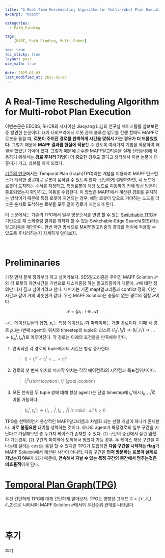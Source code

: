 ```yaml
---
title: "A Real-Time Rescheduling Algorithm for Multi-robot Plan Execution : 실제 로봇의 움직임을 반영한 재계획"
excerpt: "Robot"

categories:
  - Path_Finding

tags:
  - [MAPF, Path Finding, Multi-Robot]

toc: true
toc_sticky: true
layout: post
use_math: true
 
date: 2025-01-03
last_modified_at: 2025-01-03
---
```


# **A Real-Time Rescheduling Algorithm for Multi-robot Plan Execution**

이번논문은 EECBS, RHCR의 저자이신 Jiaoyang Li님의 연구실 페이지를를 살펴보던중 발견한 논문이다. 내가 나비프라에서 로봇 관제 솔루션 업무를 진행 할때도 MAPF로 로봇을 돌릴 때, **로봇이 주어진 경로를 완벽하게 시간을 맞춰서 가는 경우가 더 드물었었다.** 그렇기 때문에 **MAPF 결과를 현실에 적용**할 수 있도록 여러가지 기법을 적용하여 해결을 했었던 기억이 있다. 그렇기 때문에 순수한 MAPF알고리즘을 실제 산업환경에 적용하기 위해서는 **경로 후처리 기법**이 더 중요한 경우도 많다고 생각해서 이번 논문에 더 흥미가 가고, 리뷰를 하게 되었다.

[기존의 연구](https://ojs.aaai.org/index.php/ICAPS/article/view/13796)에서는 Temporal Plan Graph(TPG)라는 개념을 이용하여 MAPF 인스턴스가 계획한 경로대로 로봇이 움직일 수 있도록 한다. 간단하게 설명하자면, 각 노드에 로봇이 도착하는 순서를 지정하고, 특정로봇이 해당 노드로 이동하기 전에 앞선 방문이 종료되었는지 확인하고, 이동을 수행한다. 이 방법은 MAPF에서 계산된 경로를 유지하는 방식이기 때문에 특정 로봇이 지연되는 경우, 해당 로봇이 앞으로 가야하는 노드를 더 늦은 순서로 도착하는 로봇들 모두 같이 경로가 지연되게 된다.

이 논문에서는 기존의 TPG에서 일부 방문순서를 변경 할 수 있는 [Switchable TPG](https://arxiv.org/abs/2010.05254)을 기반으로 재 스케줄링 결과를 최적화 할 수 있는 Switchable-Edge Search(SES)라는 알고리즘을 제안한다. 한번 어떤 방식으로 MAPF알고리즘의 결과를 현실에 적용할 수 있도록 후처리하는지 자세하게 알아보자.

<br>

# **Preliminaries**

가장 먼저 문제 정의부터 하고 넘어가보자. SES알고리즘은 주어진 MAPF Solution $\mathcal{P}$와 각 로봇의 지연시간을 기반으로 재스케줄링 하는 알고리즘이기 때문에, $\mathcal{P}$에 대한 정의만 다시 짚고 넘어가려고 한다. 나머지는 기존 mapf알고리즘과 conflict 정의, 이산시간과 같이 거의 비슷한거 같다. 우선 MAPF Solution은 충돌이 없는 경로의 집합 $\mathcal{P}$이다.

$$\mathcal{P} = \{ p_i : i \in \mathcal{A} \}$$

$\mathcal{A}$는 에이전트들의 집합, $p_i$는 특정 에이전트 $i$가 따라야하는 개별 경로이다. 이때 각 경로 $p\_i$는 i번째 agent의 위치와 timestep의 tuple의 리스트 $(l^i_0, l^i_0) \rightarrow (l^i_1, l^i_1) \rightarrow ... \rightarrow (l^i_{zi}, l^i_{zi})$로 이루어진다. 각 경로는 아래의 조건들을 만족해야 한다.

1. 연속적인 각 경로의 tuple에서의 시간은 항상 증가한다.
    > $0 = t^0_i < t^1_i < ... < t^{zi}_i$
2. 경로의 첫 번째 위치와 마지막 위치는 각각 에이전트$i$의 시작점과 목표점위치이다.
    > $l^0_i(start\ location), l^{zi}_i(goal\ location)$
1. 모든 연속된 두 tuple 쌍에 대해 항상 agent i는 단일 timestep에 $l^i_k$에서 $l^i_{k+1}$로 이동 가능하다.
    > $(l^i_k, t^i_k) \rightarrow (l^i_{k+1}, t^i_{k+1})\ is\ valid: all\ k > 0$ 

TPG를 선택하면서 통상적인 MAPF알고리즘과 차별화 되는 선행 개념이 하나가 존재한다. 바로 **불필요한 대기**를 생략하는 것이다. 하나의 agent가 특정경로의 일부 구간을 지난다고 가정해보면 총 두가지 케이스가 존재할 수 있다. (1) 구간의 중간에서 잠깐 멈췄다 가는경우, (2) 구간의 마지막에 도착해서 멈췄다 가능 경우. 두 케이스 해당 구간을 지나는데 걸리는 cost는 동일 할 수 있지만 TPG가 도입되면 **다음 구간을 시작하는 flag**가 MAPF Solution에서 계산된 시간이 아니라, 다음 구간을 **먼저 방문하는 로봇이 실제로 지났는지 여부**가 되기 때문에, **연속해서 지날 수 있는 특정 구간의 중간에서 멈추는것은 비효율적**이게 된다.

# **[Temporal Plan Graph(TPG)](https://ojs.aaai.org/index.php/ICAPS/article/view/13796)**

우선 간단하게 TPG에 대해 간단하게 알아보자. TPG는 뱡향성 그래프 $\mathcal{G} = (\mathcal{V}, \mathcal{E}\_1, \mathcal{E}\_2)$으로 나타내며 MAPF Solution $\mathcal{P}$에서의 우선순위 관계를 나타낸다.

<br>

# **후기**

후기